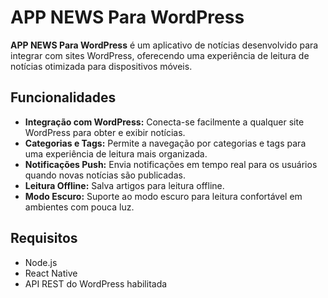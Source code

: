 # APP NEWS Para WordPress

**APP NEWS Para WordPress** é um aplicativo de notícias desenvolvido para integrar com sites WordPress, oferecendo uma experiência de leitura de notícias otimizada para dispositivos móveis.

## Funcionalidades

- **Integração com WordPress:** Conecta-se facilmente a qualquer site WordPress para obter e exibir notícias.
- **Categorias e Tags:** Permite a navegação por categorias e tags para uma experiência de leitura mais organizada.
- **Notificações Push:** Envia notificações em tempo real para os usuários quando novas notícias são publicadas.
- **Leitura Offline:** Salva artigos para leitura offline.
- **Modo Escuro:** Suporte ao modo escuro para leitura confortável em ambientes com pouca luz.

## Requisitos

- Node.js
- React Native
- API REST do WordPress habilitada
